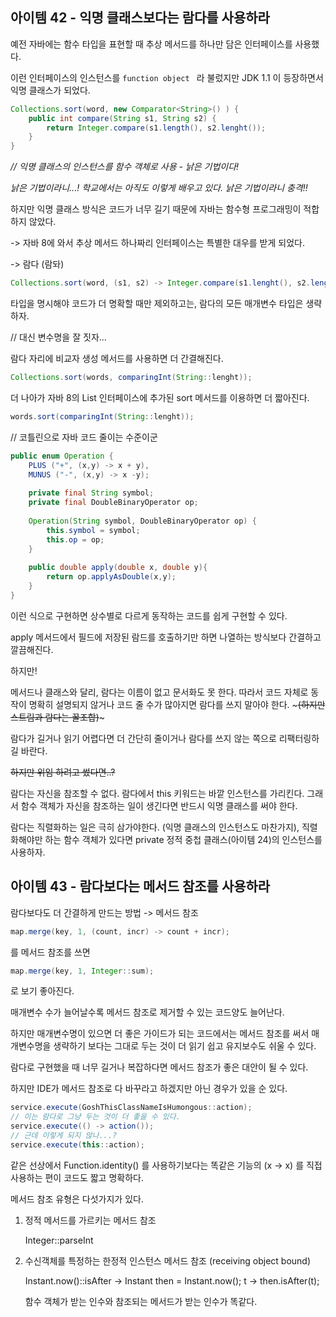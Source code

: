 ## 아이템 42 - 익명 클래스보다는 람다를 사용하라 



예전 자바에는 함수 타입을 표현할 때 추상 메서드를 하나만 담은 인터페이스를 사용했다.

이런 인터페이스의 인스턴스를 `function object ` 라 불렀지만 JDK 1.1 이 등장하면서 익명 클래스가 되었다.

```java
Collections.sort(word, new Comparator<String>() ) {
    public int compare(String s1, String s2) {
        return Integer.compare(s1.length(), s2.lenght());
    }
}
```

*// 익명 클래스의 인스턴스를 함수 객체로 사용 - 낡은 기법이다!*

*낡은 기법이라니...! 학교에서는 아직도 이렇게 배우고 있다. 낡은 기법이라니 충격!!*



하지만 익명 클래스 방식은 코드가 너무 길기 때문에 자바는 함수형 프로그래밍이 적합하지 않았다.

-> 자바 8에 와서 추상 메서드 하나짜리 인터페이스는 특별한 대우를 받게 되었다.

-> 람다 (람돠)

```java
Collections.sort(word, (s1, s2) -> Integer.compare(s1.lenght(), s2.lenght()));
```

타입을 명시해야 코드가 더 명확할 때만 제외하고는, 람다의 모든 매개변수 타입은 생략하자.

// 대신 변수명을 잘 짓자...

람다 자리에 비교자 생성 메서드를 사용하면 더 간결해진다.

```java
Collections.sort(words, comparingInt(String::lenght));
```

더 나아가 자바 8의 List 인터페이스에 추가된 sort 메서드를 이용하면 더 짧아진다.

```java
words.sort(comparingInt(String::lenght));
```

// 코틀린으로 자바 코드 줄이는 수준이군



```java
public enum Operation {
    PLUS ("+", (x,y) -> x + y),
    MUNUS ("-", (x,y) -> x -y);
    
    private final String symbol;
    private final DoubleBinaryOperator op;
    
    Operation(String symbol, DoubleBinaryOperator op) {
        this.symbol = symbol;
        this.op = op;
    }
    
    public double apply(double x, double y){
        return op.applyAsDouble(x,y);
    }
}
```

이런 식으로 구현하면 상수별로 다르게 동작하는 코드를 쉽게 구현할 수 있다.

apply 메서드에서 필드에 저장된 람드를 호출하기만 하면 나열하는 방식보다 간결하고 깔끔해진다.



하지만!

메서드나 클래스와 달리, 람다는 이름이 없고 문서화도 못 한다. 따라서 코드 자체로 동작이 명확히 설명되지 않거나 코드 줄 수가 많아지면 람다를 쓰지 말아야 한다. ~~~(하지만 스트림과 람다는 꿀조합)~~~



람다가 길거나 읽기 어렵다면 더 간단히 줄이거나 람다를 쓰지 않는 쪽으로 리팩터링하길 바란다.

~~하지만 위임 하려고 썼다면..?~~

람다는 자신을 참조할 수 없다. 람다에서 this 키워드는 바깥 인스턴스를 가리킨다. 그래서 함수 객체가 자신을 참조하는 일이 생긴다면 반드시 익명 클래스를 써야 한다.

람다는 직렬화하는 일은 극히 삼가야한다. (익명 클래스의 인스턴스도 마찬가지), 직렬화해야만 하는 함수 객체가 있다면 private 정적 중첩 클래스(아이템 24)의 인스턴스를 사용하자.



## 아이템 43 - 람다보다는 메서드 참조를 사용하라

람다보다도 더 간결하게 만드는 방법 -> 메서드 참조

```java
map.merge(key, 1, (count, incr) -> count + incr);
```

를 메서드 참조를 쓰면 

```java
map.merge(key, 1, Integer::sum);
```

로 보기 좋아진다.



매개변수 수가 늘어날수록 메서드 참조로 제거할 수 있는 코드양도 늘어난다.

하지만 매개변수명이 있으면 더 좋은 가이드가 되는 코드에서는 메서드 참조를 써서 매개변수명을 생략하기 보다는 그대로 두는 것이 더 읽기 쉽고 유지보수도 쉬울 수 있다.

람다로 구현했을 때 너무 길거나 복잡하다면 메서드 참조가 좋은 대안이 될 수 있다.

하지만 IDE가 메서드 참조로 다 바꾸라고 하겠지만 아닌 경우가 있을 순 있다.

```java
service.execute(GoshThisClassNameIsHumongous::action);
// 이는 람다로 그냥 두는 것이 더 좋을 수 있다.
service.execute(() -> action());
// 근데 이렇게 되지 않나...?
service.execute(this::action);
```

같은 선상에서 Function.identity() 를 사용하기보다는 똑같은 기능의 (x -> x) 를 직접 사용하는 편이 코드도 짧고 명확하다.

메서드 참조 유형은 다섯가지가 있다.

1. 정적 메서드를 가르키는 메서드 참조

   Integer::parseInt

2. 수신객체를 특정하는 한정적 인스턴스 메서드 참조 (receiving object bound)

   Instant.now()::isAfter    ->  Instant then = Instant.now();  t -> then.isAfter(t);

   함수 객체가 받는 인수와 참조되는 메서드가 받는 인수가 똑같다.

